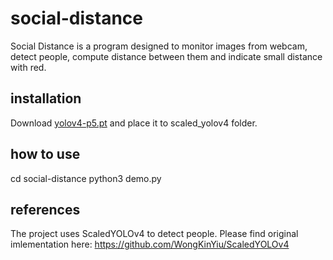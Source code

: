 # social-distance
Social Distance is a program designed to monitor images from webcam, detect people, compute distance between them and indicate small distance with red.

## installation
Download [yolov4-p5.pt](https://drive.google.com/file/d/1aXZZE999sHMP1gev60XhNChtHPRMH3Fz/view?usp=sharing) and place it to scaled_yolov4 folder.

## how to use
cd social-distance
python3 demo.py

## references
The project uses ScaledYOLOv4 to detect people. Please find original imlementation here: https://github.com/WongKinYiu/ScaledYOLOv4

